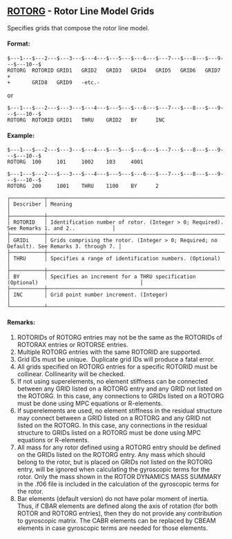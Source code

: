 ## [ROTORG](https://help.hexagonmi.com/bundle/MSC_Nastran_2022.4/page/Nastran_Combined_Book/qrg/bulkqrs/TOC.ROTORG.xhtml) - Rotor Line Model Grids

Specifies grids that compose the rotor line model.

#### Format:

```nastran
$---1---$---2---$---3---$---4---$---5---$---6---$---7---$---8---$---9---$---10--$
ROTORG  ROTORID GRID1   GRID2   GRID3   GRID4   GRID5   GRID6   GRID7   +       
+       GRID8   GRID9   -etc.-                                                  
```

or

```nastran
$---1---$---2---$---3---$---4---$---5---$---6---$---7---$---8---$---9---$---10--$
ROTORG  ROTORID GRID1   THRU    GRID2   BY      INC                             
```

#### Example:

```nastran
$---1---$---2---$---3---$---4---$---5---$---6---$---7---$---8---$---9---$---10--$
ROTORG  100     101     1002    103     4001                                    
```

```nastran
$---1---$---2---$---3---$---4---$---5---$---6---$---7---$---8---$---9---$---10--$
ROTORG  200     1001    THRU    1100    BY      2                               
```

```text
┌───────────┬────────────────────────────────────────────────────────────────────────────────────────────┐
│ Describer │ Meaning                                                                                    │
├───────────┼────────────────────────────────────────────────────────────────────────────────────────────┤
│ ROTORID   │ Identification number of rotor. (Integer > 0; Required). See Remarks 1. and 2..            │
├───────────┼────────────────────────────────────────────────────────────────────────────────────────────┤
│ GRIDi     │ Grids comprising the rotor. (Integer > 0; Required; no Default). See Remarks 3. through 7. │
├───────────┼────────────────────────────────────────────────────────────────────────────────────────────┤
│ THRU      │ Specifies a range of identification numbers. (Optional)                                    │
├───────────┼────────────────────────────────────────────────────────────────────────────────────────────┤
│ BY        │ Specifies an increment for a THRU specification (Optional)                                 │
├───────────┼────────────────────────────────────────────────────────────────────────────────────────────┤
│ INC       │ Grid point number increment. (Integer)                                                     │
└───────────┴────────────────────────────────────────────────────────────────────────────────────────────┘
```

#### Remarks:

1. ROTORIDs of ROTORG entries may not be the same as the ROTORIDs of ROTORAX entries or ROTORSE entries.
2. Multiple ROTORG entries with the same ROTORID are supported.
3. Grid IDs must be unique.  Duplicate grid IDs will produce a fatal error.
4. All grids specified on ROTORG entries for a specific ROTORID must be collinear. Collinearity will be checked.
5. If not using superelements, no element stiffness can be connected between any GRID listed on a ROTORG entry and any GRID not listed on the ROTORG. In this case, any connections to GRIDs listed on a ROTORG must be done using MPC equations or R-elements.
6. If superelements are used, no element stiffness in the residual structure may connect between a GRID listed on a ROTORG and any GRID not listed on the ROTORG. In this case, any connections in the residual structure to GRIDs listed on a ROTORG must be done using MPC equations or R-elements.
7. All mass for any rotor defined using a ROTORG entry should be defined on the GRIDs listed on the ROTORG entry. Any mass which should belong to the rotor, but is placed on GRIDs not listed on the ROTORG entry, will be ignored when calculating the gyroscopic terms for the rotor. Only the mass shown in the ROTOR DYNAMICS MASS SUMMARY in the .f06 file is included in the calculation of the gyroscopic terms for the rotor.
8. Bar elements (default version) do not have polar moment of inertia. Thus, if CBAR elements are defined along the axis of rotation (for both ROTOR and ROTORG entries), then they do not provide any contribution to gyroscopic matrix. The CABR elements can be replaced by CBEAM elements in case gyroscopic terms are needed for those elements.
